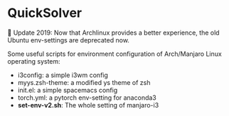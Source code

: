 # QuickSolver

:hammer: Update 2019: Now that Archlinux provides a better experience, the old Ubuntu env-settings are deprecated now.

Some useful scripts for environment configuration of Arch/Manjaro Linux operating system:

- i3config: a simple i3wm config
- myys.zsh-theme: a modified ys theme of zsh
- init.el: a simple spacemacs config
- torch.yml: a pytorch env-setting for anaconda3
- **set-env-v2.sh**: The whole setting of manjaro-i3